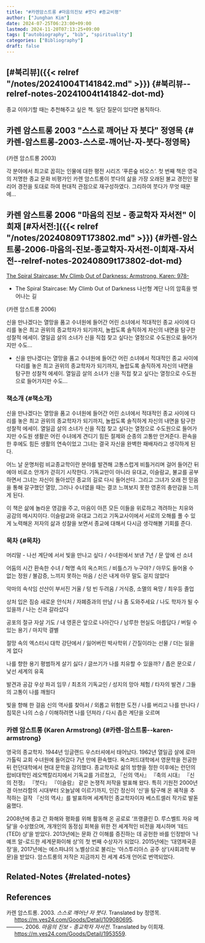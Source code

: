 ```yaml
---
title: "#카렌암스트롱 #마음의진보 #붓다 #종교비평"
author: ["Junghan Kim"]
date: 2024-07-25T06:23:00+09:00
lastmod: 2024-11-20T07:13:25+09:00
tags: ["autobiography", "bib", "spirituality"]
categories: ["Bibliography"]
draft: false
---
```


## [#북리뷰]({{< relref "/notes/20241004T141842.md" >}}) {#북리뷰--relref-notes-20241004t141842-dot-md}

종교 이야기할 때는 추천해주고 싶은 책. 일단 질문이 있다면 봄직하다.


## 카렌 암스트롱 2003 "스스로 깨어난 자 붓다" 정영목 {#카렌-암스트롱-2003-스스로-깨어난-자-붓다-정영목}

(카렌 암스트롱 2003)

각 분야에서 최고로 꼽히는 인물에 대한 평전 시리즈 ‘푸른숲 비오스‘. 첫 번째 책은 영국의 저명한 종교 문화 비평가인 카렌 암스트롱이 붓다의 삶을 가장 오래된 불교 경전인 팔리어 경전을 토대로 하여 현대적 관점으로 재구성하였다. 그리하여 붓다가 무엇 때문에...


## 카렌 암스트롱 2006 "마음의 진보 - 종교학자 자서전" 이희재 [#자서전:]({{< relref "/notes/20240809T173802.md" >}}) {#카렌-암스트롱-2006-마음의-진보-종교학자-자서전-이희재-자서전--relref-notes-20240809t173802-dot-md}

[The Spiral Staircase: My Climb Out of Darkness: Armstrong, Karen: 978-](https://www.amazon.com/dp/0385721277/?_encoding=UTF8&pd_rd_w=8dYdN&content-id=amzn1.sym.f76d456a-cb0d-44de-b7b0-670c26ce80ba&pf_rd_p=f76d456a-cb0d-44de-b7b0-670c26ce80ba&pf_rd_r=147-5238204-1859566&pd_rd_wg=JFiXv&pd_rd_r=b341a672-a22b-4c99-a9de-4d0142a92e8c&ref_=aufs_ap_sc_dsk)

-   The Spiral Staircase: My Climb Out of Darkness 나선형 계단 나의 암흑을 벗어나는 길

(카렌 암스트롱 2006)

신을 만나겠다는 열망을 품고 수녀원에 들어간 어린 소녀에서 적대적인 종교 사이에 다리를 놓은 최고 권위의 종교학자가 되기까지, 놀랍도록 솔직하게 자신의 내면을 탐구한 성찰적 에세이. 열일곱 살의 소녀가 신을 직접 찾고 싶다는 열정으로 수도원으로 들어가지만 수도...

-   신을 만나겠다는 열망을 품고 수녀원에 들어간 어린 소녀에서 적대적인 종교 사이에 다리를 놓은 최고 권위의 종교학자가 되기까지, 놀랍도록 솔직하게 자신의 내면을 탐구한 성찰적 에세이. 열일곱 살의 소녀가 신을 직접 찾고 싶다는 열정으로 수도원으로 들어가지만 수도...


### 책소개 {#책소개}

신을 만나겠다는 열망을 품고 수녀원에 들어간 어린 소녀에서 적대적인 종교 사이에 다리를 놓은 최고 권위의 종교학자가 되기까지, 놀랍도록 솔직하게 자신의 내면을 탐구한 성찰적 에세이. 열일곱 살의 소녀가 신을 직접 찾고 싶다는 열정으로 수도원으로 들어가지만 수도원 생활은 어린 수녀에게 견디기 힘든 절제와 순종의 고통만 안겨준다. 환속을 한 후에도 힘든 생활의 연속이었고 그녀는 결국 자신을 완벽한 패배자라고 생각하게 된다.

어느 날 운명처럼 비교종교학이란 분야를 발견해 고통스럽게 비틀거리며 걸어 들어간 뒤에야 비로소 안개가 걷히기 시작한다. 기독교만이 아니라 유대교, 이슬람교, 불교를 공부하면서 그녀는 자신이 돌아섰던 종교의 길로 다시 들어선다. 그리고 그녀가 오래 전 믿음을 통해 갈구했던 열망, 그러나 수녀였을 때는 결코 느껴보지 못한 영혼의 충만감을 느끼게 된다.

이 책은 삶에 놀라운 영감을 주고, 마음이 아픈 모든 이들을 위로하고 격려하는 치유와 공감의 메시지이다. 이슬람교와 유대교 그리고 기독교사이에서 서로의 오해를 풀 수 있게 노력해온 저자의 삶과 성찰을 보면서 종교에 대해서 다시금 생각해볼 기회를 준다.


### 목차 {#목차}

머리말 - 나선 계단에 서서 빛을 만나고 싶다 / 수녀원에서 보낸 7년 / 문 앞에 선 소녀

어둠의 시간 환속한 수녀 / 혁명 속의 옥스퍼드 / 비틀스가 누구야? / 아무도 들어올 수 없는 정원 / 불감증, 느끼지 못하는 마음 / 신은 내게 아무 말도 걸지 않았다

악마의 속삭임 산산이 부서진 거울 / 텅 빈 두려움 / 거식증, 소멸의 욕망 / 최우등 졸업

상처 입은 짐승 새로운 안식처 / 자폐증과의 만남 / 나 좀 도와주세요 / 나도 학자가 될 수 있을까 / 나는 신과 갈라섰다

공포의 절규 자살 기도 / 내 영혼은 앞으로 나아간다 / 남루한 현실도 아름답다 / 버릴 수 있는 용기 / 마지막 결별

절망 속의 엑스터시 대학 강단에서 / 잃어버린 박사학위 / 간질이라는 선물 / 더는 잃을 게 없다

나를 향한 용기 평범하게 살기 싫다 / 글쓰기가 나를 치유할 수 있을까? / 좁은 문으로 / 낯선 세계의 유혹

발견과 공감 우상 파괴 임무 / 최초의 기독교인 / 성지의 망아 체험 / 타자의 발견 / 그들의 고통이 나를 깨웠다

빛을 향해 한 걸음 신의 역사를 찾아서 / 외롭고 위험한 도전 / 나를 버리고 나를 만나다 / 침묵은 나의 스승 / 이해하려면 나를 던져라 / 다시 좁은 계단을 오르며


### 카렌 암스트롱 (Karen Armstrong) {#카렌-암스트롱--karen-armstrong}

영국의 종교학자. 1944년 잉글랜드 우스터셔에서 태어났다. 1962년 열일곱 살에 로마가톨릭 교회 수녀원에 들어갔다 7년 만에 환속했다. 옥스퍼드대학에서 영문학을 전공한 뒤 런던대학에서 현대 문학을 강의했다. 종교학자로 삶의 방향을 정한 이후에는 런던의 랍비대학인 레오백칼리지에서 기독교를 가르쳤고, 『신의 역사』 『축의 시대』 『신의 전쟁』 『붓다』 『이슬람』 같은 논쟁적 저작을 발표해 왔다. 특히 기원전 2000년경 아브라함의 시대부터 오늘날에 이르기까지, 인간 정신이 ‘신’을 탐구해 온 궤적을 추적하는 걸작 『신의 역사』를 발표하며 세계적인 종교학자이자 베스트셀러 작가로 발돋움했다.

2008년에 종교 간 화해와 평화를 위해 활동해 온 공로로 ‘프랭클린 D. 루스벨트 자유 메달’을 수상했으며, 개개인의 동정심 회복을 위한 전 세계적인 비전을 제시하며 ‘테드(TED) 상’을 받았다. 2013년에는 문화 간 이해를 증진하는 데 공헌한 바를 인정받아 ‘나예프 알-로드한 세계문화이해 상’의 첫 번째 수상자가 되었다. 2015년에는 ‘대영제국훈장’을, 2017년에는 에스파냐의 노벨상으로 불리는 ‘아스투리아스 공주 상’(사회과학 부문)을 받았다. 암스트롱의 저작은 지금까지 전 세계 45개 언어로 번역되었다.


## Related-Notes {#related-notes}

## References

<style>.csl-entry{text-indent: -1.5em; margin-left: 1.5em;}</style><div class="csl-bib-body">
  <div class="csl-entry">카렌 암스트롱. 2003. <i>스스로 깨어난 자 붓다</i>. Translated by 정영목. <a href="https://m.yes24.com/Goods/Detail/109080695">https://m.yes24.com/Goods/Detail/109080695</a>.</div>
  <div class="csl-entry">———. 2006. <i>마음의 진보 - 종교학자 자서전</i>. Translated by 이희재. <a href="https://m.yes24.com/Goods/Detail/1953559">https://m.yes24.com/Goods/Detail/1953559</a>.</div>
</div>
